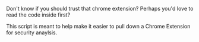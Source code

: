 Don't know if you should trust that chrome extension?  Perhaps you'd love to read the code inside first?

This script is meant to help make it easier to pull down a Chrome Extension for security anaylsis.